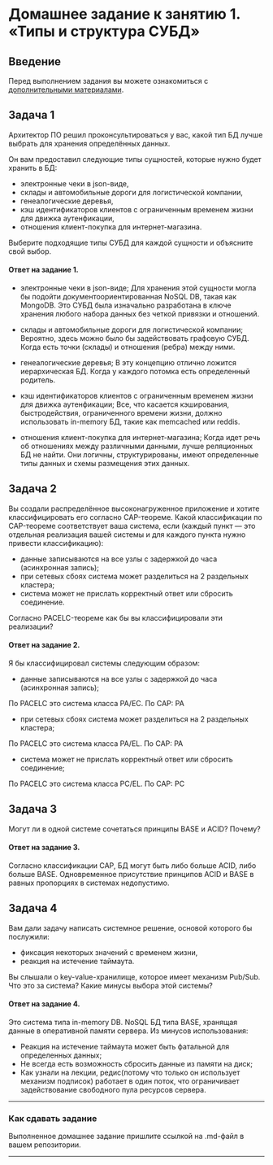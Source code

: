 # Домашнее задание к занятию 1. «Типы и структура СУБД»

## Введение

Перед выполнением задания вы можете ознакомиться с 
[дополнительными материалами](https://github.com/netology-code/virt-homeworks/tree/virt-11/additional).

## Задача 1

Архитектор ПО решил проконсультироваться у вас, какой тип БД 
лучше выбрать для хранения определённых данных.

Он вам предоставил следующие типы сущностей, которые нужно будет хранить в БД:

- электронные чеки в json-виде,
- склады и автомобильные дороги для логистической компании,
- генеалогические деревья,
- кэш идентификаторов клиентов с ограниченным временем жизни для движка аутенфикации,
- отношения клиент-покупка для интернет-магазина.

Выберите подходящие типы СУБД для каждой сущности и объясните свой выбор.

#### Ответ на задание 1.

- электронные чеки в json-виде;
Для хранения этой сущности могла бы подойти документоориентированная NoSQL DB, такая как MongoDB. Это СУБД была изначально разработана в ключе хранения любого набора данных без четкой привязки и отношений.

- склады и автомобильные дороги для логистической компании;
Вероятно, здесь можно было бы задействовать графовую СУБД. Когда есть точки (склады) и отношения (ребра) между ними.

- генеалогические деревья;
В эту концепцию отлично ложится иерархическая БД. Когда у каждого потомка есть определенный родитель.

- кэш идентификаторов клиентов с ограниченным временем жизни для движка аутенфикации;
Все, что касается кэширования, быстродействия, ограниченного времени жизни, должно использовать in-memory БД, такие как memcached или reddis.

- отношения клиент-покупка для интернет-магазина;
Когда идет речь об отношениях между различными данными, лучше реляционных БД не найти. Они логичны, структурированы, имеют определенные типы данных и схемы размещения этих данных. 

## Задача 2

Вы создали распределённое высоконагруженное приложение и хотите классифицировать его согласно 
CAP-теореме. Какой классификации по CAP-теореме соответствует ваша система, если 
(каждый пункт — это отдельная реализация вашей системы и для каждого пункта нужно привести классификацию):

- данные записываются на все узлы с задержкой до часа (асинхронная запись);
- при сетевых сбоях система может разделиться на 2 раздельных кластера;
- система может не прислать корректный ответ или сбросить соединение.

Согласно PACELC-теореме как бы вы классифицировали эти реализации?

#### Ответ на задание 2.

Я бы классифицировал системы следующим образом:
- данные записываются на все узлы с задержкой до часа (асинхронная запись);

По PACELC это система класса PA/EC.
По CAP: РА

- при сетевых сбоях система может разделиться на 2 раздельных кластера;

По PACELC это система класса PA/EL.
По CAP: РА

- система может не прислать корректный ответ или сбросить соединение;

По PACELC это система класса PC/EL.
По CAP: РС


## Задача 3

Могут ли в одной системе сочетаться принципы BASE и ACID? Почему?

#### Ответ на задание 3.

Согласно классификации САР, БД могут быть либо больше ACID, либо больше BASE. Одновременное присутствие принципов ACID и BASE в равных пропорциях в системах недопустимо.

## Задача 4

Вам дали задачу написать системное решение, основой которого бы послужили:

- фиксация некоторых значений с временем жизни,
- реакция на истечение таймаута.

Вы слышали о key-value-хранилище, которое имеет механизм Pub/Sub. 
Что это за система? Какие минусы выбора этой системы?

#### Ответ на задание 4.

Это система типа in-memory DB. NoSQL БД типа BASE, хранящая данные в оперативной памяти сервера.
Из минусов использования:
- Реакция на истечение таймаута может быть фатальной для определенных данных;
- Не всегда есть возможность сбросить данные из памяти на диск;
- Как узнали на лекции, редис(потому что только он использует механизм подписок) работает в один поток, что ограничивает задействование свободного пула ресурсов сервера.

---

### Как cдавать задание

Выполненное домашнее задание пришлите ссылкой на .md-файл в вашем репозитории.

---


